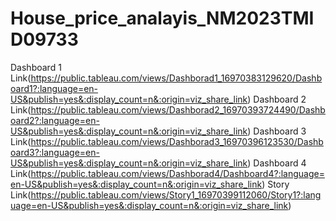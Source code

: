 # House_price_analayis_NM2023TMID09733
Dashboard 1 Link(https://public.tableau.com/views/Dashborad1_16970383129620/Dashboard1?:language=en-US&publish=yes&:display_count=n&:origin=viz_share_link)
Dashboard 2 Link(https://public.tableau.com/views/Dashborad2_16970393724490/Dashboard2?:language=en-US&publish=yes&:display_count=n&:origin=viz_share_link)
Dashboard 3 Link(https://public.tableau.com/views/Dashborad3_16970396123530/Dashboard3?:language=en-US&publish=yes&:display_count=n&:origin=viz_share_link)
Dashboard 4 Link(https://public.tableau.com/views/Dashborad4/Dashboard4?:language=en-US&publish=yes&:display_count=n&:origin=viz_share_link)
Story Link(https://public.tableau.com/views/Story1_16970399112060/Story1?:language=en-US&publish=yes&:display_count=n&:origin=viz_share_link)
